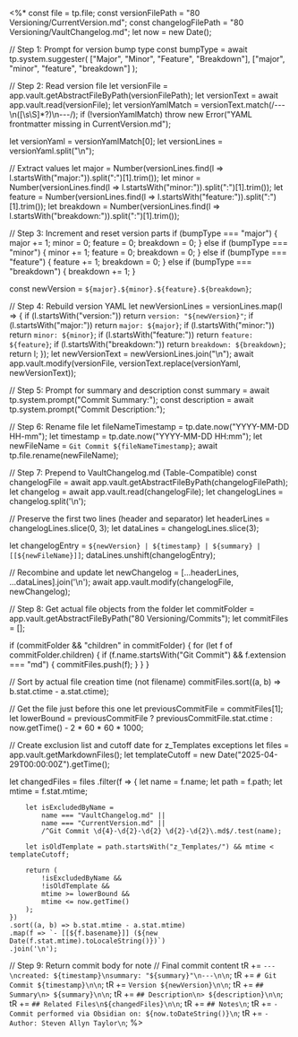 <%*
const file = tp.file;
const versionFilePath = "80 Versioning/CurrentVersion.md";
const changelogFilePath = "80 Versioning/VaultChangelog.md";
let now = new Date();

// Step 1: Prompt for version bump type
const bumpType = await tp.system.suggester(
	["Major", "Minor", "Feature", "Breakdown"],
	["major", "minor", "feature", "breakdown"]
);

// Step 2: Read version file
let versionFile = app.vault.getAbstractFileByPath(versionFilePath);
let versionText = await app.vault.read(versionFile);
let versionYamlMatch = versionText.match(/---\n([\s\S]*?)\n---/);
if (!versionYamlMatch) throw new Error("YAML frontmatter missing in CurrentVersion.md");

let versionYaml = versionYamlMatch[0];
let versionLines = versionYaml.split("\n");

// Extract values
let major = Number(versionLines.find(l => l.startsWith("major:")).split(":")[1].trim());
let minor = Number(versionLines.find(l => l.startsWith("minor:")).split(":")[1].trim());
let feature = Number(versionLines.find(l => l.startsWith("feature:")).split(":")[1].trim());
let breakdown = Number(versionLines.find(l => l.startsWith("breakdown:")).split(":")[1].trim());

// Step 3: Increment and reset version parts
if (bumpType === "major") {
	major += 1; minor = 0; feature = 0; breakdown = 0;
} else if (bumpType === "minor") {
	minor += 1; feature = 0; breakdown = 0;
} else if (bumpType === "feature") {
	feature += 1; breakdown = 0;
} else if (bumpType === "breakdown") {
	breakdown += 1;
}

const newVersion = `${major}.${minor}.${feature}.${breakdown}`;

// Step 4: Rebuild version YAML
let newVersionLines = versionLines.map(l => {
	if (l.startsWith("version:")) return `version: "${newVersion}"`;
	if (l.startsWith("major:")) return `major: ${major}`;
	if (l.startsWith("minor:")) return `minor: ${minor}`;
	if (l.startsWith("feature:")) return `feature: ${feature}`;
	if (l.startsWith("breakdown:")) return `breakdown: ${breakdown}`;
	return l;
});
let newVersionText = newVersionLines.join("\n");
await app.vault.modify(versionFile, versionText.replace(versionYaml, newVersionText));

// Step 5: Prompt for summary and description
const summary = await tp.system.prompt("Commit Summary:");
const description = await tp.system.prompt("Commit Description:");

// Step 6: Rename file
let fileNameTimestamp = tp.date.now("YYYY-MM-DD HH-mm");
let timestamp = tp.date.now("YYYY-MM-DD HH:mm");
let newFileName = `Git Commit ${fileNameTimestamp}`;
await tp.file.rename(newFileName);

// Step 7: Prepend to VaultChangelog.md (Table-Compatible)
const changelogFile = await app.vault.getAbstractFileByPath(changelogFilePath);
let changelog = await app.vault.read(changelogFile);
let changelogLines = changelog.split('\n');

// Preserve the first two lines (header and separator)
let headerLines = changelogLines.slice(0, 3);
let dataLines = changelogLines.slice(3);

let changelogEntry = `${newVersion} | ${timestamp} | ${summary} | [[${newFileName}]]`;
dataLines.unshift(changelogEntry);

// Recombine and update
let newChangelog = [...headerLines, ...dataLines].join('\n');
await app.vault.modify(changelogFile, newChangelog);


// Step 8: Get actual file objects from the folder
let commitFolder = app.vault.getAbstractFileByPath("80 Versioning/Commits");
let commitFiles = [];

if (commitFolder && "children" in commitFolder) {
	for (let f of commitFolder.children) {
		if (f.name.startsWith("Git Commit") && f.extension === "md") {
			commitFiles.push(f);
		}
	}
}

// Sort by actual file creation time (not filename)
commitFiles.sort((a, b) => b.stat.ctime - a.stat.ctime);

// Get the file just before this one
let previousCommitFile = commitFiles[1];
let lowerBound = previousCommitFile ? previousCommitFile.stat.ctime : now.getTime() - 2 * 60 * 60 * 1000;

// Create exclusion list and cutoff date for z_Templates exceptions
let files = app.vault.getMarkdownFiles();
let templateCutoff = new Date("2025-04-29T00:00:00Z").getTime();

let changedFiles = files
	.filter(f => {
		let name = f.name;
		let path = f.path;
		let mtime = f.stat.mtime;

		let isExcludedByName =
			name === "VaultChangelog.md" ||
			name === "CurrentVersion.md" ||
			/^Git Commit \d{4}-\d{2}-\d{2} \d{2}-\d{2}\.md$/.test(name);

		let isOldTemplate = path.startsWith("z_Templates/") && mtime < templateCutoff;

		return (
			!isExcludedByName &&
			!isOldTemplate &&
			mtime >= lowerBound &&
			mtime <= now.getTime()
		);
	})
	.sort((a, b) => b.stat.mtime - a.stat.mtime)
	.map(f => `- [[${f.basename}]] (${new Date(f.stat.mtime).toLocaleString()})`)
	.join('\n');

// Step 9: Return commit body for note
// Final commit content
tR += `---\ncreated: ${timestamp}\nsummary: "${summary}"\n---\n\n`;
tR += `# Git Commit ${timestamp}\n\n`;
tR += `Version ${newVersion}\n\n`;
tR += `## Summary\n> ${summary}\n\n`;
tR += `## Description\n> ${description}\n\n`;
tR += `## Related Files\n${changedFiles}\n\n`;
tR += `## Notes\n`;
tR += `- Commit performed via Obsidian on: ${now.toDateString()}\n`;
tR += `- Author: Steven Allyn Taylor\n`;
%>
